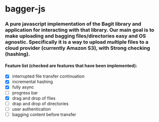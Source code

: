# bagger-js
### A pure javascript implementation of the Bagit library and application for interacting with that library. Our main goal is to make uploading and bagging files/directories easy and OS agnostic. Specifically it is a way to upload multiple files to a cloud provider (currently Amazon S3), with Strong checking (hashing). 

#### Feature list (checked are features that have been implemented):
* [x] interrupted file transfer continuation
* [x] incremental hashing
* [x] fully async
* [ ] progress bar
* [x] drag and drop of files 
* [ ] drap and drop of directories
* [ ] user authentication
* [ ] bagging content before transfer
